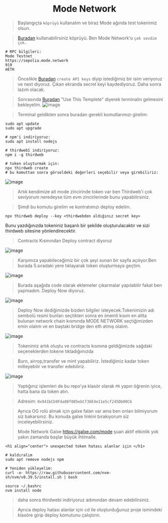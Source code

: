 <h1 align="center"> Mode Network </h1>

> Başlangıçta `köprüyü` kullanalım ve biraz Mode ağında test tokenimiz olsun.

> [Buradan](https://bridge.mode.network/) kullanabilirsiniz köprüyü. Ben Mode Network'u `çok sevdim çok.`

```
# RPC bilgileri: 
Mode Testnet
https://sepolia.mode.network
919
mETH
```

> Öncelikle [Buradan](https://thirdweb.com/dashboard/settings/api-keys) `create API keys` diyip istediğimiz bir isim veriyoruz ve next diyoruz.
Çıkan ekranda secret keyi kaydediyoruz. Daha sonra lazım olacak.


> Sonrasında [Buradan](https://github.com/codespaces)
> "Use This Templete" diyerek terminalin gelmesini bekleyelim.
![image](https://github.com/AbdullahCoban28/Mode-Network/assets/111288151/9dbf6e75-e012-4922-bc0f-a90410b24834)

> Terminal geldikten sonra buradan gerekli komutlarımızı girelim:

```
sudo apt update
sudo apt upgrade

# npm'i indiriyoruz:
sudo apt install nodejs

# thirdwebî indiriyoruz:
npm i -g thirdweb

# token oluşturmak için:
npx thirdweb create
# bu komuttan sonra görseldeki değerleri seçebilir veya girebiliriz:
```

![image](https://github.com/ruesandora/Mode-Network/assets/101149671/0be295d1-3e9c-428e-81a4-a4203b42df63)

> Artık kendimize ait mode zincirinde token var ben Thirdweb'i çok seviyorum neredeyse tüm evm zincirlerinde bunu yapabilirsiniz.

> Şimdi bu komutu girelim ve kontratımızı deploy edelim.
```
npx thirdweb deploy --key <thirdwebden aldığınız secret key>
```
Bunu yazdığınızda tokeniniz başarılı bir şekilde oluşturulacaktır ve sizi thirdweb sitesine yönlendirecektir.

>Contracts Kısmından Deploy contract diyoruz

![image](https://github.com/AbdullahCoban28/Mode-Network/assets/111288151/f6e62762-1c38-4f8a-af50-13bd0269c0e2)

>Karşımıza yapabileceğimiz bir çok şeyi sunan bir sayfa açılıyor.Ben burada 5.sıradaki yere tıklayarak token oluşturmaya geçtim.

![image](https://github.com/AbdullahCoban28/Mode-Network/assets/111288151/cff2c59c-3d15-4b3a-bfa9-e0d47b81fcd6)

>Burada aşağıda code olarak eklemeler çıkarmalar yapılabilir fakat ben yapmadım. Deploy Now diyoruz.

![image](https://github.com/AbdullahCoban28/Mode-Network/assets/111288151/3b7a97a8-d714-4537-a4d3-e8ee808ac903)

> Deploy Now dediğimizde bizden bilgiler isteyecek.Tokenimizin adı sembolü resmi bunları seçtikten sonra en önemli kısım en altta bulunan network chain kısmında 
MODE NETWORK seçtiğimizden emin olalım ve en baştaki bridge den eth atmış olalım.

![image](https://github.com/AbdullahCoban28/Mode-Network/assets/111288151/0e30ae9a-db9c-4988-9cb3-4e390ddfd1ca)

>Tokenimiz artık oluştu ve contracts kısmına geldiğimizde sağdaki seçeneklerden tokene tıkladığımızda

>Burn, airrop,transfer ve mint yapabiliriz. İstediğimiz kadar token mitleyebilir ve transfer edebiliriz.

![image](https://github.com/AbdullahCoban28/Mode-Network/assets/111288151/6964fd05-dcce-4d13-8461-d3de8c064217)

> Yaptığınız işlemleri de bu repo'ya klasör olarak `PR` yapın öğrenin iyice, hatta bana da token atın.

> Adresim: `0x941bCb9Fda08f085ebCf36E4e11e5cf245Db00C6`

> Ayrıca OG rolü almak için galxe falan var ama ben onları bilmiyorum siz bakarsınız. Bu konuda galxe linkini bırakıyorum siz inceleyebilirsiniz.
> 
> Mode Network Galxe https://galxe.com/mode şuan aktif etkinlik yok yakın zamanda başlar büyük ihtimalle.

```
<h1 align="center"> unexpected token hatası alanlar için </h1>

# kaldıralım
sudo apt remove nodejs npm

# Yeniden yükleyelim:
curl -o- https://raw.githubusercontent.com/nvm-sh/nvm/v0.39.5/install.sh | bash

source ~/.bashrc
nvm install node
```

> daha sonra thirdwebi indiriyoruz adımından devam edebilirsiniz.

> Ayrıca deploy hatası alanlar için cd ile oluşturduğunuz proje ismindeki klasöre girip deploy komutunu çalıştırın.
